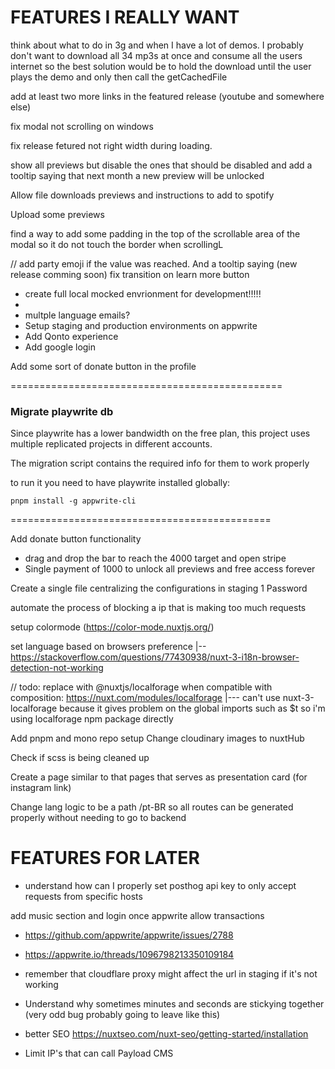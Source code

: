 # FEATURES I REALLY WANT

think about what to do in 3g and when I have a lot of demos. I probably don't want to download all 34 mp3s at once and consume all the users internet so the best solution would be to hold the download until the user plays the demo and only then call the getCachedFile

add at least two more links in the featured release (youtube and somewhere else)

fix modal not scrolling on windows

fix release fetured not right width during loading.

show all previews but disable the ones that should be disabled and add a tooltip saying that next month a new preview will be unlocked

Allow file downloads previews and instructions to add to spotify

Upload some previews

find a way to add some padding in the top of the scrollable area of the modal so it do not touch the border when scrollingL

// add party emoji if the value was reached. And a tooltip saying (new release comming soon)
fix transition on learn more button

- create full local mocked envrionment for development!!!!!
-
- multple language emails?
- Setup staging and production environments on appwrite
- Add Qonto experience
- Add google login

Add some sort of donate button in the profile

===============================================

### Migrate playwrite db

Since playwrite has a lower bandwidth on the free plan, this project uses multiple replicated projects in different accounts.

The migration script contains the required info for them to work properly

to run it you need to have playwrite installed globally:

`pnpm install -g appwrite-cli`

=============================================

Add donate button functionality

- drag and drop the bar to reach the 4000 target and open stripe
- Single payment of 1000 to unlock all previews and free access forever

Create a single file centralizing the configurations in staging 1 Password

automate the process of blocking a ip that is making too much requests

setup colormode (https://color-mode.nuxtjs.org/)

set language based on browsers preference
|-- https://stackoverflow.com/questions/77430938/nuxt-3-i18n-browser-detection-not-working

// todo: replace with @nuxtjs/localforage when compatible with composition: https://nuxt.com/modules/localforage
|--- can't use nuxt-3-localforage because it gives problem on the global imports such as $t so i'm using localforage npm package directly

Add pnpm and mono repo setup
Change cloudinary images to nuxtHub

Check if scss is being cleaned up

Create a page similar to that pages that serves as presentation card (for instagram link)

Change lang logic to be a path /pt-BR so all routes can be generated properly without needing to go to backend

# FEATURES FOR LATER

- understand how can I properly set posthog api key to only accept requests from specific hosts

add music section and login once appwrite allow transactions

- https://github.com/appwrite/appwrite/issues/2788
- https://appwrite.io/threads/1096798213350109184
- remember that cloudflare proxy might affect the url in staging if it's not working

- Understand why sometimes minutes and seconds are stickying together (very odd bug probably going to leave like this)

- better SEO https://nuxtseo.com/nuxt-seo/getting-started/installation

- Limit IP's that can call Payload CMS
